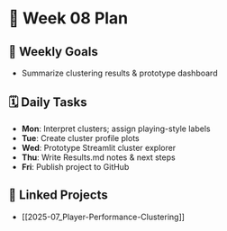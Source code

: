 # 📅 Week 08 Plan

## 🎯 Weekly Goals
- Summarize clustering results & prototype dashboard

## 🗓️ Daily Tasks
- **Mon**: Interpret clusters; assign playing-style labels
- **Tue**: Create cluster profile plots
- **Wed**: Prototype Streamlit cluster explorer
- **Thu**: Write Results.md notes & next steps
- **Fri**: Publish project to GitHub

## 🔁 Linked Projects
- [[2025-07_Player-Performance-Clustering]]
